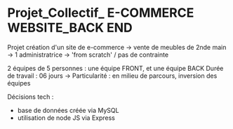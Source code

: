 # Projet_Collectif_ E-COMMERCE WEBSITE_BACK END

Projet création d'un site de e-commerce
-> vente de meubles de 2nde main 
-> 1 administratrice
-> 'from scratch' / pas de contrainte

2 équipes de 5 personnes : une équipe FRONT, et une équipe BACK
Durée de travail : 06 jours
-> Particularité : en milieu de parcours, inversion des équipes

Décisions tech :
- base de données créée via MySQL
- utilisation de node JS via Express
